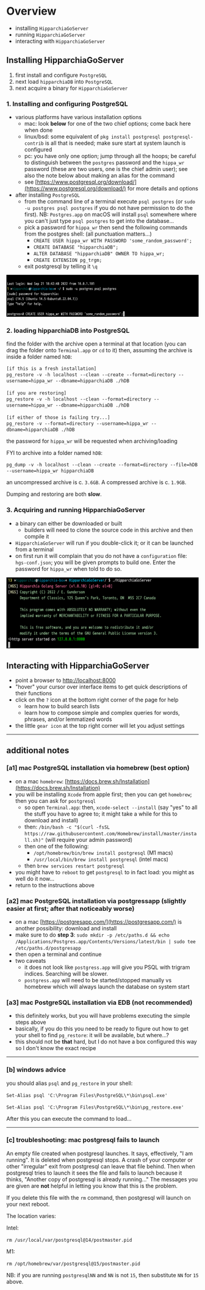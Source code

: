 # Overview

- installing `HipparchiaGoServer` 
- running `HipparchiaGoServer`
- interacting with `HipparchiaGoServer`

## Installing HipparchiaGoServer

1. first install and configure `PostgreSQL`
1. next load `hipparchiaDB` into `PostgreSQL`
1. next acquire a binary for `HipparchiaGoServer`

### 1. Installing and configuring PostgreSQL 

- various platforms have various installation options
  - mac: look **below** for one of the two chief options; come back here when done
  - linux/bsd: some equivalent of `pkg install postgresql postgresql-contrib` is all that is needed; make sure start at system launch is configured
  - pc: you have only one option; jump through all the hoops; be careful to distinguish between the `postgres` password and the `hippa_wr` password (these are two users, one is the chief admin user); see also the note below about making an alias for the command
  - see [https://www.postgresql.org/download/](https://www.postgresql.org/download/) for more details and options
 - after installing `PostgreSQL`
   - from the command line of a terminal execute `psql postgres` (or `sudo -u postgres psql postgres` if you do not have permission to do the first). NB: `Postgres.app` on macOS will install `psql` somewhere where you can't just type `psql postgres` to get into the database...
   - pick a password for `hippa_wr` then send the following commands from the postgres shell: (all punctuation matters...)
       - `CREATE USER hippa_wr WITH PASSWORD 'some_random_password';`
       - `CREATE DATABASE "hipparchiaDB";`
       - `ALTER DATABASE "hipparchiaDB" OWNER TO hippa_wr;`
       - `CREATE EXTENSION pg_trgm;`
   - exit postgresql by telling it `\q`

![psql](../gitimg/postreslogin.png)

### 2. loading hipparchiaDB into PostgreSQL

find the folder with the archive
open a terminal at that location (you can drag the folder onto `Terminal.app` or `cd` to it)
then, assuming the archive is inside a folder named `hDB`:
```
[if this is a fresh installation]
pg_restore -v -h localhost --clean --create --format=directory --username=hippa_wr --dbname=hipparchiaDB ./hDB

[if you are restoring]
pg_restore -v -h localhost --clean --format=directory --username=hippa_wr --dbname=hipparchiaDB ./hDB

[if either of those is failing try...]
pg_restore -v --format=directory --username=hippa_wr --dbname=hipparchiaDB ./hDB

```
the password for `hippa_wr` will be requested when archiving/loading

FYI to archive into a folder named `hDB`:
```
pg_dump -v -h localhost --clean --create --format=directory --file=hDB --username=hippa_wr hipparchiaDB
```

an uncompressed archive is c. `3.6GB`. A compressed archive is c. `1.9GB`.

Dumping and restoring are both **slow**. 

### 3. Acquiring and running HipparchiaGoServer

- a binary can either be downloaded or built
  - builders will need to clone the source code in this archive and then compile it
- `HipparchiaGoServer` will run if you double-click it; or it can be launched from a terminal
- on first run it will complain that you do not have a `configuration` file: `hgs-conf.json`; 
you will be given prompts to build one. Enter the password for `hippa_wr` when told to do so.
  
![launch](../gitimg/launch.png)


## Interacting with HipparchiaGoServer

- point a browser to [http://localhost:8000](http://localhost:8000)
- "hover" your cursor over interface items to get quick descriptions of their functions
- click on the `?` icon at the bottom right corner of the page for help
  - learn how to build search lists
  - learn how to compose simple and complex queries for words, phrases, and/or lemmatized words
- the little `gear icon` at the top right corner will let you adjust settings

---
## additional notes

### [a1] mac PostgreSQL installation via homebrew (best option)

- on a mac `homebrew`: [https://docs.brew.sh/Installation](https://docs.brew.sh/Installation)
- you will be installing `Xcode` from apple first; then you can get `homebrew`; then you can ask for `postgresql`
    - so open `Terminal.app`: then, `xcode-select --install` (say "yes" to all the stuff you have to agree to; it might take a while for this to download and install)
    - then: `/bin/bash -c "$(curl -fsSL https://raw.githubusercontent.com/Homebrew/install/master/install.sh)"` (will require your admin password)
    - then one of the following:
        - `/opt/homebrew/bin/brew install postgresql` (M1 macs)
        - `/usr/local/bin/brew install postgresql` (intel macs)
    - then `brew services restart postgresql`
- you might have to `reboot` to get `postgresql` to in fact load: you might as well do it now...
- return to the instructions above

### [a2] mac PostgreSQL installation via postgressapp (slightly easier at first; after that noticeably worse)

- on a mac [https://postgresapp.com/](https://postgresapp.com/) is another possibility: download and install
- make sure to do **step 3**: `sudo mkdir -p /etc/paths.d &&
  echo /Applications/Postgres.app/Contents/Versions/latest/bin | sudo tee /etc/paths.d/postgresapp`
- then open a terminal and continue
- two caveats
  - it does not look like `postgress.app` will give you PSQL with trigram indices. Searching will be slower.
  - `postgress.app` will need to be started/stopped manually vs homebrew which will always launch the database on system start

### [a3] mac PostgreSQL installation via EDB (not recommended)

- this definitely works, but you will have problems executing the simple steps above
- basically, if you do this you need to be ready to figure out how to get your shell to find `pg_restore`: it will be available, but where...?
- this should not be **that** hard, but I do not have a box configured this way so I don't know the exact recipe

---

### [b] windows advice

you should alias `psql` and `pg_restore` in your shell:

`Set-Alias psql 'C:\Program Files\PostgreSQL\*\bin\psql.exe'`

`Set-Alias psql 'C:\Program Files\PostgreSQL\*\bin\pg_restore.exe'`

After this you can execute the command to load...

---

### [c] troubleshooting: mac postgresql fails to launch

An empty file created when postgresql launches. It says, effectively, "I am running". 
It is deleted when postgresql stops. 
A crash of your computer or other "irregular" exit from postgresql can leave that file behind. 
Then when postgresql tries to launch it sees the file and fails to launch because it thinks, 
"Another copy of postgresql is already running..." The messages you are given are **not** helpful
in letting you know that this is the problem.

If you delete this file with the `rm` command, then postgresql will launch on your next reboot.

The location varies:

Intel:

`rm /usr/local/var/postgresql@14/postmaster.pid`

M1:

`rm /opt/homebrew/var/postgresql@15/postmaster.pid`

NB: if you are running `postgresqlNN` and `NN` is not `15`, then substitute `NN` for `15` above.  

